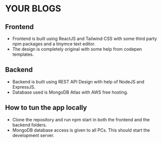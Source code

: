 # YOUR BLOGS

## Frontend

- Frontend is built using ReactJS and Tailwind CSS with some third party npm packages and a tinymce text editor.
- The design is completely original with some help from codepen templates.

## Backend

- Backend is built using REST API Design with help of NodeJS and ExpressJS.
- Database used is MongoDB Atlas with AWS free hosting.

## How to tun the app locally

- Clone the repository and run npm start in both the frontend and the backend folders.
- MongoDB database access is given to all PCs. This should start the development server.
